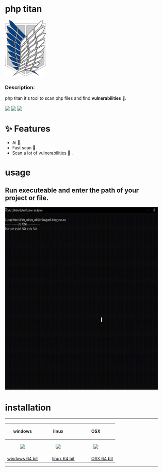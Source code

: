 # php titan 

<img src="https://raw.githubusercontent.com/kira2040k/codes/656eb36bb35530a4e0d0c7e9c236f3e61917ad8d/images/aot_logo.svg" width="135">

### Description:

php titan it's tool to scan php files and find **vulnerabilities** 🔎.
<br><br><img src="https://img.shields.io/badge/Built%20with-C%20sharp-Purple"> <img src="https://img.shields.io/badge/twitter-kira__321k-blue.svg"> <img src="https://img.shields.io/badge/snapchat-zyse-yellow.svg">

# ✨ Features
- Ai 🤖.
- Fast scan 🚀.
- Scan a lot of vulnerabilities 🐞 .



# usage
## Run executeable and enter the path of your project or file.

<img src="https://raw.githubusercontent.com/kira2040k/codes/main/images/php_titan_start.gif" width="1000" height="600">



<br>

# installation
<hr>

| <p align="center">windows</p>            | <p align="center">linux </p>                 | <p align="center">OSX</p>                       |
| ----------------------------------------------------------------------------------------------------------------- | --------------------------------------------------------------------------------------------------------------- | --------------------------------------------------------------------------------------------------------------- | 
| <p align="center"><img src="https://img.icons8.com/color/96/000000/windows-10.png" /></p> | <p align="center"><img src="https://img.icons8.com/color/144/000000/linux--v1.png" /></p> | <p align="center"><img src="https://img.icons8.com/color/144/000000/mac-logo.png" /></p> | 
| <a href="https://github.com/kira2040k/php_titan/releases/tag/windows">windows 64 bit</a>              | &nbsp;&nbsp; &nbsp;&nbsp;&nbsp;&nbsp;&nbsp;&nbsp;<a href="https://github.com/kira2040k/php_titan/releases/tag/linux64">linux 64 bit</a>              | &nbsp;&nbsp;&nbsp;&nbsp;&nbsp;&nbsp;&nbsp;&nbsp;&nbsp;&nbsp;                <a href="https://github.com/kira2040k/php_titan/releases/tag/osx64">OSX 64 bit</a>                                                                                               |

<hr>





